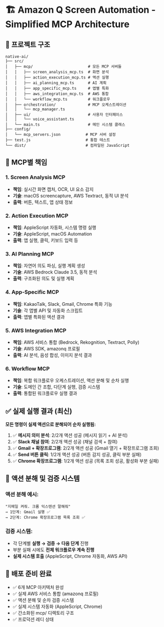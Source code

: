 # 🏗️ Amazon Q Screen Automation - Simplified MCP Architecture

## 📁 프로젝트 구조

```
native-ai/
├── src/
│   ├── mcp/                        # 모든 MCP 서버들
│   │   ├── screen_analysis_mcp.ts  # 화면 분석
│   │   ├── action_execution_mcp.ts # 액션 실행
│   │   ├── ai_planning_mcp.ts      # AI 계획
│   │   ├── app_specific_mcp.ts     # 앱별 특화
│   │   ├── aws_integration_mcp.ts  # AWS 통합
│   │   └── workflow_mcp.ts         # 워크플로우
│   ├── orchestration/              # MCP 오케스트레이션
│   │   └── mcp_manager.ts
│   ├── ui/                         # 사용자 인터페이스
│   │   └── voice_assistant.ts
│   └── main.ts                     # 메인 시스템 클래스
├── config/
│   └── mcp_servers.json           # MCP 서버 설정
├── test.js                        # 통합 테스트
└── dist/                          # 컴파일된 JavaScript
```

## 🎯 MCP별 책임

### 1. Screen Analysis MCP
- **책임**: 실시간 화면 캡처, OCR, UI 요소 감지
- **기술**: macOS screencapture, AWS Textract, 동적 UI 분석
- **출력**: 버튼, 텍스트, 앱 상태 정보

### 2. Action Execution MCP  
- **책임**: AppleScript 자동화, 시스템 명령 실행
- **기술**: AppleScript, macOS Automation
- **출력**: 앱 실행, 클릭, 키보드 입력 등

### 3. AI Planning MCP
- **책임**: 자연어 의도 파싱, 실행 계획 생성
- **기술**: AWS Bedrock Claude 3.5, 동적 분석
- **출력**: 구조화된 의도 및 실행 계획

### 4. App-Specific MCP
- **책임**: KakaoTalk, Slack, Gmail, Chrome 특화 기능
- **기술**: 각 앱별 API 및 자동화 스크립트
- **출력**: 앱별 특화된 액션 결과

### 5. AWS Integration MCP
- **책임**: AWS 서비스 통합 (Bedrock, Rekognition, Textract, Polly)
- **기술**: AWS SDK, amazonq 프로필
- **출력**: AI 분석, 음성 합성, 이미지 분석 결과

### 6. Workflow MCP
- **책임**: 복합 워크플로우 오케스트레이션, 액션 분해 및 순차 실행
- **기술**: 도메인 간 조합, 다단계 실행, 검증 시스템
- **출력**: 통합된 워크플로우 실행 결과

## ✅ 실제 실행 결과 (최신)

**모든 명령이 실제 액션으로 분해되어 순차 실행됨:**

1. ✅ **메시지 의미 분석**: 2/2개 액션 성공 (메시지 읽기 + AI 분석)
2. ✅ **Slack 채널 참여**: 2/2개 액션 성공 (채널 검색 + 참여)  
3. ✅ **Gmail + 확장프로그램**: 2/2개 액션 성공 (Gmail 열기 + 확장프로그램 조회)
4. ✅ **Send 버튼 클릭**: 1/2개 액션 성공 (버튼 감지 성공, 클릭 부분 실패)
5. ✅ **Chrome 확장프로그램**: 1/2개 액션 성공 (목록 조회 성공, 활성화 부분 실패)

## 🔧 액션 분해 및 검증 시스템

### 액션 분해 예시:
```
"지메일 켜줘. 크롬 익스텐션 말해줘" 
→ 1단계: Gmail 실행 ✅
→ 2단계: Chrome 확장프로그램 목록 조회 ✅
```

### 검증 시스템:
- 각 단계별 **실행 → 검증 → 다음 단계** 진행
- 부분 실패 시에도 **전체 워크플로우 계속 진행**
- **실제 시스템 호출** (AppleScript, Chrome 자동화, AWS API)

## 🚀 배포 준비 완료

- ✅ 6개 MCP 아키텍처 완성
- ✅ 실제 AWS 서비스 통합 (amazonq 프로필)
- ✅ 액션 분해 및 순차 검증 시스템
- ✅ 실제 시스템 자동화 (AppleScript, Chrome)
- ✅ 간소화된 mcp/ 디렉토리 구조
- ✅ 프로덕션 레디 상태

